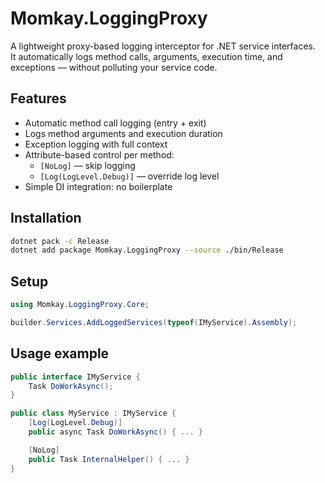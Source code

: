 # Momkay.LoggingProxy

A lightweight proxy-based logging interceptor for .NET service interfaces.  
It automatically logs method calls, arguments, execution time, and exceptions — without polluting your service code.

## Features

- Automatic method call logging (entry + exit)
- Logs method arguments and execution duration
- Exception logging with full context
- Attribute-based control per method:
  - `[NoLog]` — skip logging
  - `[Log(LogLevel.Debug)]` — override log level
- Simple DI integration: no boilerplate

## Installation

```bash
dotnet pack -c Release
dotnet add package Momkay.LoggingProxy --source ./bin/Release
```
## Setup
```Program.cs
using Momkay.LoggingProxy.Core;

builder.Services.AddLoggedServices(typeof(IMyService).Assembly);
```
## Usage example
```IMyService.cs
public interface IMyService {
    Task DoWorkAsync();
}

public class MyService : IMyService {
    [Log(LogLevel.Debug)]
    public async Task DoWorkAsync() { ... }

    [NoLog]
    public Task InternalHelper() { ... }
}
```
